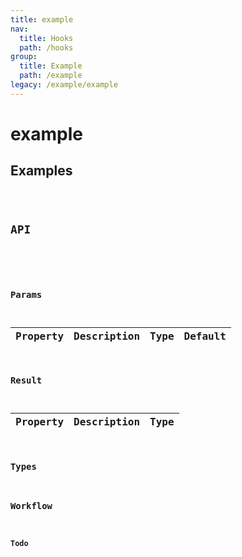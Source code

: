 ```yaml
---
title: example
nav:
  title: Hooks
  path: /hooks
group:
  title: Example
  path: /example
legacy: /example/example
---
```


# example

## Examples

<code src="./demo/basic.tsx" />

## API

```ts
```

### Params

| Property | Description | Type | Default |
| -------- | ----------- | ---- | ------- |

### Result

| Property | Description | Type |
| -------- | ----------- | ---- |

### Types

### Workflow
#### Todo
